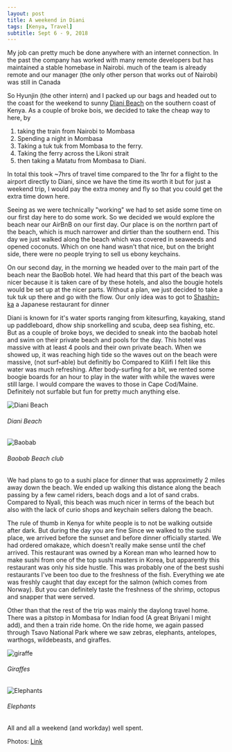 ```yaml
---
layout: post
title: A weekend in Diani
tags: [Kenya, Travel]
subtitle: Sept 6 - 9, 2018
---
```


My job can pretty much be done anywhere with an internet connection. In the past
the company has worked with many remote developers but has maintained a stable
homebase in Nairobi.  much of the team is already remote and our manager (the
only other person that works out of Nairobi) was still in Canada

So Hyunjin (the other intern) and I packed up our bags and headed out to the
coast for the weekend to sunny [Diani Beach]() on the southern coast of Kenya.
As a couple of broke bois, we decided to take the cheap way to here, by

1. taking the train from Nairobi to Mombasa
2. Spending a night in Mombasa
3. Taking a tuk tuk from Mombasa to the ferry.
4. Taking the ferry across the Likoni strait
5. then taking a Matatu from Mombasa to Diani.

In total this took ~7hrs of travel time compared to the 1hr for a flight to the
airport directly to Diani, since we have the time its worth it but for just a
weekend trip, I would pay the extra money and fly so that you could get the
extra time down here.

Seeing as we were technically "working" we had to set aside some time on our
first day here to do some work. So we decided we would explore the beach near
our AirBnB on our first day. Our place is on the northrn part of the beach,
which is much narrower and dirtier than the southern end. This day we just
walked along the beach which was covered in seaweeds and opened coconuts. Which
on one hand wasn't that nice, but on the bright side, there were no people
trying to sell us ebony keychains.

On our second day, in the morning we headed over to the main part of the beach
near the BaoBob hotel. We had heard that this part of the beach was nicer
because it is taken care of by these hotels, and also the bougie hotels would be
set up at the nicer parts. Without a plan, we just decided to take a tuk tuk up
there and go with the flow. Our only idea was to got to [Shashin-ka]() a
Japanese restaurant for dinner

Diani is known for it's water sports ranging from kitesurfing, kayaking, stand
up paddleboard, dhow ship snorkelling and scuba, deep sea fishing, etc. But as a
couple of broke boys, we decided to sneak into the baobab hotel and swim on
their private beach and pools for the day. This hotel was massive with at least
4 pools and their own private beach. When we showed up, it was reaching high
tide so the waves out on the beach were massive, (not surf-able) but definitly
bo Compared to Kilifi I felt like this water was much refreshing.  After
body-surfing for a bit, we rented some boogie boards for an hour to play in the
water with while the waves were still large. I would compare the waves to those
in Cape Cod/Maine. Definitely not surfable but fun for pretty much anything
else.

![Diani
Beach](https://lh3.googleusercontent.com/gMvRep-WXYWbOT2X7fI_02sj2IcK6hcyhc5rgqSdE0I18eESxYbqgfW_c0HyHsGP6IJpYFg_-sl77iRK6fQtV6FZFKrMCdxBGHnAWbbzBtGInI1Pg_3zTD3xsXNsep-PyMhD7xiUiQ5J0xb8B5SZebJay1cCCRfprfwHDkxC0TD9sHgnXEy24uEClNWaa6iE4ku7rC2fdQQkVADR0oncXhCc7SjHghsys_ziCVpxZjIY8gljmx_-YvBmICKgWBkPc1E1aQLlSzwMXkBQnvlRYEUQxOksBOxynAlnCO7GC3J4-moiICmLTm1VDx8qH3KFY_bjvvQC204E9mJmG_ivXG6tyByRDo7vG_guYKuJw_lrnOUwI2u148KBjKUkDNJMQLU_7vzQqTskTb1JWL7ajxnT5HcLNkemIAxp-cXU5zsju8BNcMAs-8St1lJphxaZBWJg0NfS8sXniQ5ceCuBZ9gHl54pyX5qttyd9YCVSayJKPERRgvMW--H9hVrDOsr2mgUxSHvFrKpCYcxZKCONbWqI_9FuW8bGsMnvSurv1VYagnXPZJOQO2WFLuE2s86cAfr7ZLtQSQ-dxUcKNpVd9keRW-2My1fWPmciZP_hnAAJgOfyY4fxXxZOfciH-IYpBh-rpkHJyftyhK-W4Qji81I1PbV6UqAOhNMTXye2NHtGPBl7KgsohcE=w2426-h1606-no)
###### Diani Beach

![Baobab](https://lh3.googleusercontent.com/skIBVTY9FxczDug-gXzycrvbsYvG_wYjgwPbBXbj9aRf0UgoGZz3NzjDAxnMFjn-vthqVsFJ4QEzHc9bFw3rbWSDDmQMNw2gBrzEb37g4g2C-LmsVmxXZLDuCswGtVXkyhYLl5S5RK8b_feusVTTnaql86UGGUzCaiMeOs1DmhvXxfde1AqnaRQDzv8F2hAm99UGlgw-4cjeAlupmoYC3pcAMwooELbPzqLuL53hg7S72KEXSVyUc6RAhI22oR-razpRHeLFA056CMU2vFzNUOl72xvJxidYVEu2mm5D-vu0cnjXk_OeNsUqz5VEakRpHq689IcB9hM4cvt0lAzsIfmmMR5MejYfJ9mT37uvxbaCZov1SOv3S4jWiTtTkYLU0QDyw3U0TA42zANnQV5LxyhW3xFXQ7R3JUImC888TcTOB16945hQaqMp47vPazDCrS6bjHUQprWyw9rXP2iZlDTpzAFjgayzxFu8lZ6NuGbpK6ApDS6F26lTLU9c1PO1yQ2cjNAYyIpyFiT83k1gfrSAbvG1kIYnMyRUuRj0JmzFQqNwkqi2DfQI0P0R1HB2Sv8cA4ZCXCxjE9JeCeYUXrtZKkMNHIN-9iYRzgmse9mqiO4y2qrQXqs6HgqC-Q0lLlATj37ev_QveE5y3g8f-LTVpRaf7BFdb5kLnTizHBn_aDSeCKjvWlfg=w462-h306-no)
###### Baobab Beach club

We had plans to go to a sushi place for dinner that was approximetly 2 miles
away down the beach. We ended up walking this distance along the beach passing
by a few camel riders, beach dogs and a lot of sand crabs. Compared to Nyali,
this beach was much nicer in terms of the beach but also with the lack of curio
shops and keychain sellers dalong the beach.

The rule of thumb in Kenya for white people is to not be walking outside after
dark. But during the day you are fine Since we walked to the sushi place, we
arrived before the sunset and before dinner officially started. We had ordered
omakaze, which doesn't really make sense until the chef arrived. This restaurant
was owned by a Korean man who learned how to make sushi from one of the top
sushi masters in Korea, but apparently this restaurant was only his side hustle.
This was probably one of the best sushi restaurants I've been too due to the
freshness of the fish. Everything we ate was freshly caught that day except for
the salmon (which comes from Norway). But you can definitely taste the freshness
of the shrimp, octopus and snapper that were served.

Other than that the rest of the trip was mainly the daylong travel home. There
was a pitstop in Mombasa for Indian food (A great Briyani I might add), and then
a train ride home. On the ride home, we again passed through Tsavo National Park
where we saw zebras, elephants, antelopes, warthogs, wildebeasts, and giraffes.

![giraffe](https://lh3.googleusercontent.com/wWSwQAq4zSSqbwsHwe183iSMlOmOEX-e1_BWIaaLHRgbIpVjOwVJUacO4blPq7dysMmuje9udBQ3R21pAwN3r9Da1zOKv7xrLI4h8ahNi8nRrZExkHP7ea4cQ2OSfGILRNRQaySJ1QIO56WJoiVtz9YYWmXLxJ5xCsJxVEQYzjbnrceLV2A0REXh2_a3_DaoxpfdD9BQZWV9jxf1xPCL0alao_9fmd4vnWKAiRlRoRy-vaW6lx5W4d7zZMtq5uoH_3ChDDtCXP_3NP3pPQqsBvmXJ6IHVjJjWAtO4YnOgD-s2HgN9dPI5xfpQuJcZDNo31PTt3lR8swRTlSndOGWoVUEmvYZoIoWmlRT4zv0B92LMj2h0WP3Ch7N1c_mvrS4k0FIlPVXbsBZGVQIGvdzGmTQHJX9pzTcjGnUm4v3vBDHtiSHsWuR7JJfYcqQ01M7a36_rnwjy4r8mft4IEdT_8k0UNjbFs8Hm45waXCEAJlnUHhf7lKP4CY3tw-0bbrv2EZhIdYWLEkQu6gmRd5J4t1o8_jPibmUSKBp1UJq0F3CGKLvL5HZ03fTd0b95ktOtz2PQpJxnwxn6n1-h2aE9lIzvgEl2Joe-SJ_HUqsIU-J_k189P3kV1QZzoUfsuSRObuoxYlig8FMUl4hSu-p3abC1JZZshqBZABsEhFiMiAW7Z26BYk5KiVT=w2426-h1606-no)
###### Giraffes

![Elephants](https://lh3.googleusercontent.com/-hX-wAWJKX9_pJ5ydWYpWD38tI5fLQ5CemxNTlvX0g6rJDE4Qkz5priUb-DqpIRRVn-AUJwx4CSL53ChvInDW9W_9XZPR0VcNbhe-V9qkE0RpOKuQ_8U8u62K4hRn8b1AogathWJlPXTlORIYlhXJq9XOm5a-hL1w_t7JMUAmAsrpbA3JqU5ZGz5HPmaYdU01KSprcEFSFmXJkA27JR7Y6DlegVOWzmyBGwXV9Yz4SYkirbQ3kumXx1KQXdEP7Jek3fULWTytlLrVJriynXvfxkPPs45lGjkG9RTngCdEtSL4E7YGA5e3OwqFGFLdA7BOC2mdAbiK32mMmBmsdwn-boI7GUYMrn21d1onJi0k16YAOvNmqHaUTPCWEY3wl9mADZIqpbr7y0vQhtLuwm2WKetCMRrhadOJDfslQeJgyBy0sT1su4DMskVRQ3yMqVkqR2WI-uAtvvPscDrGanJMl3uGImWqi-jrEi4K_00KahPsIXM9eg2j85CbzHvvmJKPhKycy2xHrM4hbRy9nqbcFFcqbpnQREFO4rfo9fEgDUivhU7A-NU6U8217-a4mesADBOv0_5AqANNTuYLF0I5QfAu0nahmDFnwgc7GcjiDovA_3Sg34KcjAFowJzbGDqdGwrUqAPU9AZX2CTNdOZwDrTV4GTlmfH1iMNyIpLR37LRJtvDJmk2e8j=w2426-h1606-no)
###### Elephants
All and all a weekend (and workday) well spent.

Photos:
[Link](https://photos.google.com/share/AF1QipOdDzvs_iPG2byCYQjxe3jRppiD0r_7TsBbFAyBUr7Hz1YTjJ3-AT8YfMavDQRdjw?key=ZVZfeGJTMmFQeXNiNXJYRkJSOV9ibVc0cjdfVHd3)

